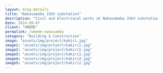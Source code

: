 ```yaml
---  
layout: blog-details  
title: "Nakasamaba 33kV substation"  
description: "Civil and Electriacal works at Nakasamaba 33kV substation in Entebbe"  
date: 2024-08-07  
client: "UMEME" 
permalink: /umeme-nakasamba 
category: "Building & Construction"
image: "assets/img/project/kakiri.jpg"  
image1: "assets/img/project/kakiri1.jpg" 
image2: "assets/img/project/kakiri5.jpg" 
image3: "assets/img/project/kakiri3.jpg" 
image4: "assets/img/project/kakiri4.jpg" 
image5: "assets/img/project/kakiri2.jpg"
---  
```


